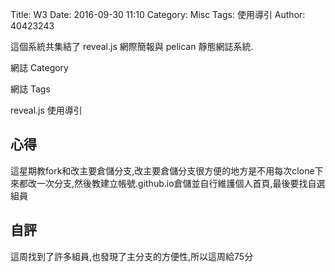 Title: W3
Date: 2016-09-30 11:10
Category: Misc
Tags: 使用導引
Author: 40423243

這個系統共集結了 reveal.js 網際簡報與 pelican 靜態網誌系統.

<!-- PELICAN_END_SUMMARY -->

網誌 Category

網誌 Tags

reveal.js 使用導引

<section>
<h1>心得</h1>
這星期教fork和改主要倉儲分支,改主要倉儲分支很方便的地方是不用每次clone下來都改一次分支,然後教建立帳號.github.io倉儲並自行維護個人首頁,最後要找自選組員
</section>
<section>
    <h1>自評</h1>
    <p>這周找到了許多組員,也發現了主分支的方便性,所以這周給75分</p>
</section>